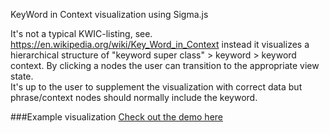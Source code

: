 KeyWord in Context visualization using Sigma.js

It's not a typical KWIC-listing, see. https://en.wikipedia.org/wiki/Key_Word_in_Context
instead it visualizes a hierarchical structure of "keyword super class" > keyword > keyword context. 
By clicking a nodes the user can transition to the appropriate view state.   
It's up to the user to supplement the visualization with correct data but phrase/context nodes should normally include the keyword. 

###Example visualization
[Check out the demo here](http://artturisipila.github.io/SigmaKWIC)